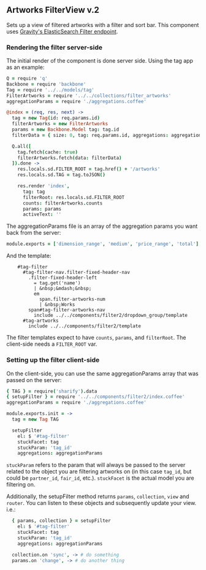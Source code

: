 ## Artworks FilterView v.2

Sets up a view of filtered artworks with a filter and sort bar. This component uses [Gravity's ElasticSearch Filter endpoint](https://github.com/artsy/gravity/blob/master/app/api/v1/filter_endpoint.rb).

### Rendering the filter server-side

The initial render of the component is done server side. Using the tag app as an example:

```coffeescript
Q = require 'q'
Backbone = require 'backbone'
Tag = require '../../models/tag'
FilterArtworks = require '../../collections/filter_artworks'
aggregationParams = require './aggregations.coffee'

@index = (req, res, next) ->
  tag = new Tag(id: req.params.id)
  filterArtworks = new FilterArtworks
  params = new Backbone.Model tag: tag.id
  filterData = { size: 0, tag: req.params.id, aggregations: aggregationParams }

  Q.all([
    tag.fetch(cache: true)
    filterArtworks.fetch(data: filterData)
  ]).done ->
    res.locals.sd.FILTER_ROOT = tag.href() + '/artworks'
    res.locals.sd.TAG = tag.toJSON()

    res.render 'index',
      tag: tag
      filterRoot: res.locals.sd.FILTER_ROOT
      counts: filterArtworks.counts
      params: params
      activeText: ''
```

The aggregationParams file is an array of the aggregation params you want back from the server:

```coffeescript
module.exports = ['dimension_range', 'medium', 'price_range', 'total']
```

And the template:

```jade
    #tag-filter
      #tag-filter-nav.filter-fixed-header-nav
        .filter-fixed-header-left
          = tag.get('name')
          | &nbsp;&mdash;&nbsp;
          em
            span.filter-artworks-num
            | &nbsp;Works
        span#tag-filter-artworks-nav
          include ../../components/filter2/dropdown_group/template
      #tag-artworks
        include ../../components/filter2/template
```

The filter templates expect to have `counts`, `params`, and `filterRoot`. The client-side needs a `FILTER_ROOT` var.

### Setting up the filter client-side

On the client-side, you can use the same aggregationParams array that was passed on the server:

```coffeescript
{ TAG } = require('sharify').data
{ setupFilter } = require '../../components/filter2/index.coffee'
aggregationParams = require './aggregations.coffee'

module.exports.init = ->
  tag = new Tag TAG

  setupFilter
    el: $ '#tag-filter'
    stuckFacet: tag
    stuckParam: 'tag_id'
    aggregations: aggregationParams

```

`stuckParam` refers to the param that will always be passed to the server related to the object you are filtering artworks on (in this case `tag_id`, but could be `partner_id`, `fair_id`, etc.). `stuckFacet` is the actual model you are filtering on.

Additionally, the setupFilter method returns `params`, `collection`, `view` and `router`. You can listen to these objects and subsequently update your view. i.e.:

```coffeescript
  { params, collection } = setupFilter
    el: $ '#tag-filter'
    stuckFacet: tag
    stuckParam: 'tag_id'
    aggregations: aggregationParams

  collection.on 'sync', -> # do something
  params.on 'change', -> # do another thing

```
